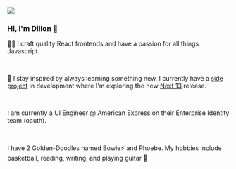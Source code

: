 ![](https://komarev.com/ghpvc/?username=dilmodev)

### Hi, I'm Dillon 👋

👨‍🎨 I craft quality React frontends and have a passion for all things Javascript. 

<br />

🌱 I stay inspired by always learning something new. I currently have a <a href="https://github.com/dillonemorris/mybooks">side project</a> in development where I'm exploring the new <a href="https://nextjs.org/blog/next-13">Next 13</a> release. 

<br />

I am currently a UI Engineer @ American Express on their Enterprise Identity team (oauth).

<br />

I have 2 Golden-Doodles named Bowie⚡️ and Phoebe. My hobbies include basketball, reading, writing, and playing guitar 🎸

<br />

<!--
**dillonemorris/dillonemorris** is a ✨ _special_ ✨ repository because its `README.md` (this file) appears on your GitHub profile.

Here are some ideas to get you started:

- 🔭 I’m currently working on ...
- 🌱 I’m currently learning ...
- 👯 I’m looking to collaborate on ...
- 🤔 I’m looking for help with ...
- 💬 Ask me about ...
- 📫 How to reach me: ...
- 😄 Pronouns: ...
- ⚡ Fun fact: ...
-->
